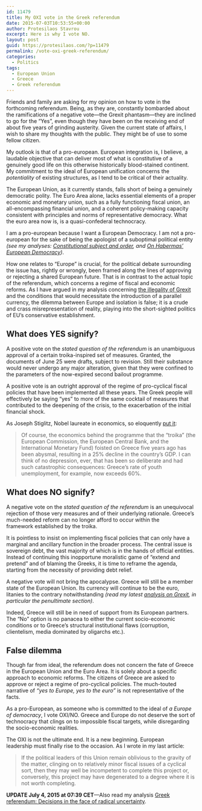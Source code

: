 ```yaml
---
id: 11479
title: My OXI vote in the Greek referendum
date: 2015-07-03T10:53:55+00:00
author: Protesilaos Stavrou
excerpt: Here is why I vote NO.
layout: post
guid: https://protesilaos.com/?p=11479
permalink: /vote-oxi-greek-referendum/
categories:
  - Politics
tags:
  - European Union
  - Greece
  - Greek referendum
---
```

Friends and family are asking for my opinion on how to vote in the forthcoming referendum. Being, as they are, constantly bombarded about the ramifications of a negative vote—the Grexit phantasm—they are inclined to go for the “Yes”, even though they have been on the receiving end of about five years of grinding austerity. Given the current state of affairs, I wish to share my thoughts with the public. They might be of use to some fellow citizen.

My outlook is that of a pro-european. European integration is, I believe, a laudable objective that can deliver most of what is constitutive of a genuinely good life on this otherwise historically blood-stained continent. My commitment to the ideal of European unification concerns the _potentiality_ of existing structures, as I tend to be critical of their actuality.

The European Union, as it currently stands, falls short of being a genuinely democratic polity. The Euro Area alone, lacks essential elements of a proper economic and monetary union, such as a fully functioning fiscal union, an all-encompassing financial union, and a coherent policy-making capacity consistent with principles and norms of representative democracy. What the euro area now is, is a quasi-confederal technocracy.

I am a pro-european because I want a European Democracy. I am not a pro-european for the sake of being the apologist of a suboptimal political entity _(see my analyses: [Constitutional subject and order](https://protesilaos.com/constitutional-subject-order/), and [On Habermas&#8217; European Democracy](https://protesilaos.com/habermas-european-democracy/))_.

How one relates to “Europe” is crucial, for the political debate surrounding the issue has, rightly or wrongly, been framed along the lines of approving or rejecting a shared European future. That is in contrast to the actual topic of the referendum, which concerns a regime of fiscal and economic reforms. As I have argued in my analysis concerning [the illegality of Grexit](https://protesilaos.com/greek-referendum-legality-grexit/) and the conditions that would necessitate the introduction of a parallel currency, the dilemma between Europe and isolation is false; it is a crude and crass misrepresentation of reality, playing into the short-sighted politics of EU&#8217;s conservative establishment.

## What does YES signify?

A positive vote on the _stated question of the referendum_ is an unambiguous approval of a certain troika-inspired set of measures. Granted, the documents of June 25 were drafts, subject to revision. Still their substance would never undergo any major alteration, given that they were confined to the parameters of the now-expired second bailout programme.

A positive vote is an outright approval of the regime of pro-cyclical fiscal policies that have been implemented all these years. The Greek people will effectively be saying &#8220;yes&#8221; to more of the same cocktail of measures that contributed to the deepening of the crisis, to the exacerbation of the initial financial shock.

As Joseph Stiglitz, Nobel laureate in economics, so eloquently <a href="http://www.theguardian.com/business/2015/jun/29/joseph-stiglitz-how-i-would-vote-in-the-greek-referendum" target="_blank">put it</a>:

> Of course, the economics behind the programme that the “troika” (the European Commission, the European Central Bank, and the International Monetary Fund) foisted on Greece five years ago has been abysmal, resulting in a 25% decline in the country’s GDP. I can think of no depression, ever, that has been so deliberate and had such catastrophic consequences: Greece’s rate of youth unemployment, for example, now exceeds 60%.

## What does NO signify?

A negative vote on the _stated question of the referendum_ is an unequivocal rejection of those very measures and of their underlying rationale. Greece&#8217;s much-needed reform can no longer afford to occur within the framework established by the troika.

It is pointless to insist on implementing fiscal policies that can only have a marginal and ancillary function in the broader process. The central issue is sovereign debt, the vast majority of which is in the hands of official entities. Instead of continuing this inopportune moralistic game of &#8220;extend and pretend&#8221; and of blaming the Greeks, it is time to reframe the agenda, starting from the necessity of providing debt relief.

A negative vote will not bring the apocalypse. Greece will still be a member state of the European Union. Its currency will continue to be the euro, litanies to the contrary notwithstanding _(read my latest [analysis on Grexit](https://protesilaos.com/greek-referendum-legality-grexit/), in particular the penultimate section)_.

Indeed, Greece will still be in need of support from its European partners. The &#8220;No&#8221; option is no panacea to either the current socio-economic conditions or to Greece&#8217;s structural institutional flaws (corruption, clientelism, media dominated by oligarchs etc.).

## False dilemma

Though far from ideal, the referendum does not concern the fate of Greece in the European Union and the Euro Area. It is solely about a specific approach to economic reforms. The citizens of Greece are asked to approve or reject a regime of pro-cyclical policies. The much-touted narrative of _&#8220;yes to Europe, yes to the euro&#8221;_ is not representative of the facts.

As a pro-European, as someone who is committed to the ideal of _a Europe of democracy_, I vote OXI/NO. Greece and Europe do not deserve the sort of technocracy that clings on to impossible fiscal targets, while disregarding the socio-economic realities.

The OXI is not the ultimate end. It is a new beginning. European leadership must finally rise to the occasion. As I wrote in my last article:

> If the political leaders of this Union remain oblivious to the gravity of the matter, clinging on to relatively minor fiscal issues of a cyclical sort, then they may well be incompetent to complete this project or, conversely, this project may have degenerated to a degree where it is not worth completing.

**UPDATE July 4, 2015 at 07:39 CET**—Also read my analysis [Greek referendum: Decisions in the face of radical uncertainty](https://protesilaos.com/greek-referendum-radical-uncertainty/).